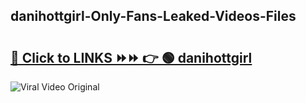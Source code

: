 
 ## danihottgirl-Only-Fans-Leaked-Videos-Files

# <h2><a href="https://mediaupload.pro?danihottgirl">🔗 Click to LINKS ⏩⏩ 👉 🟢 danihottgirl </a></h2>

<a href="https://mediaupload.pro?danihottgirl" rel="nofollow" data-target="animated-image.originalLink"><img src="https://i.ibb.co.com/xMMVF88/686577567.gif" alt="Viral Video Original" style="max-width: 100%; display: inline-block;" data-target="animated-image.originalImage"></a>